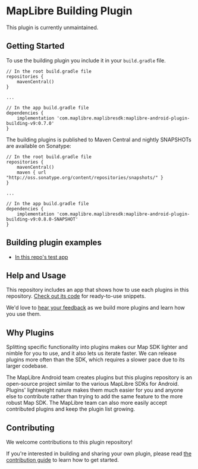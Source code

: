 # MapLibre Building Plugin

<!-- ![buildings-plugin](https://user-images.githubusercontent.com/4394910/28844435-71442d04-76b9-11e7-8866-ee6a94306353.gif) -->

This plugin is currently unmaintained.

## Getting Started

<!-- [More documentation about the plugin can be found here](https://www.mapbox.com/android-docs/plugins/overview/building/) -->

To use the building plugin you include it in your `build.gradle` file.

```
// In the root build.gradle file
repositories {
    mavenCentral()
}

...

// In the app build.gradle file
dependencies {
    implementation 'com.maplibre.maplibresdk:maplibre-android-plugin-building-v9:0.7.0'
}
```

The building plugins is published to Maven Central and nightly SNAPSHOTs are available on Sonatype:

```
// In the root build.gradle file
repositories {
    mavenCentral()
    maven { url "http://oss.sonatype.org/content/repositories/snapshots/" }
}

...

// In the app build.gradle file
dependencies {
    implementation 'com.maplibre.maplibresdk:maplibre-android-plugin-building-v9:0.8.0-SNAPSHOT'
}
```

## Building plugin examples

- [In this repo's test app](https://github.com/maplibre/maplibre-plugins-android/blob/master/app/src/main/java/com/mapbox/mapboxsdk/plugins/testapp/activity/building/BuildingActivity.kt)

## Help and Usage

This repository includes an app that shows how to use each plugins in this repository. [Check out its code](https://github.com/maplibre/maplibre-plugins-android/tree/master/app/src/main/java/com/mapbox/mapboxsdk/plugins/testapp/activity) for ready-to-use snippets.

We'd love to [hear your feedback](https://github.com/maplibre/maplibre-plugins-android/issues) as we build more plugins and learn how you use them.

## Why Plugins

Splitting specific functionality into plugins makes our Map SDK lighter and nimble for you to use, and it also lets us iterate faster. We can release plugins more often than the SDK, which requires a slower pace due to its larger codebase.

The MapLibre Android team creates plugins but this plugins repository is an open-source project similar to the various MapLibre SDKs for Android.
Plugins' lightweight nature makes them much easier for you and anyone else to contribute rather than trying to add the same feature to the more robust Map SDK. The MapLibre team can also more easily accept contributed plugins and keep the plugin list growing.

## Contributing

We welcome contributions to this plugin repository!

If you're interested in building and sharing your own plugin, please read [the contribution guide](https://github.com/maplibre/maplibre-plugins-android/blob/master/CONTRIBUTING.md) to learn how to get started.
